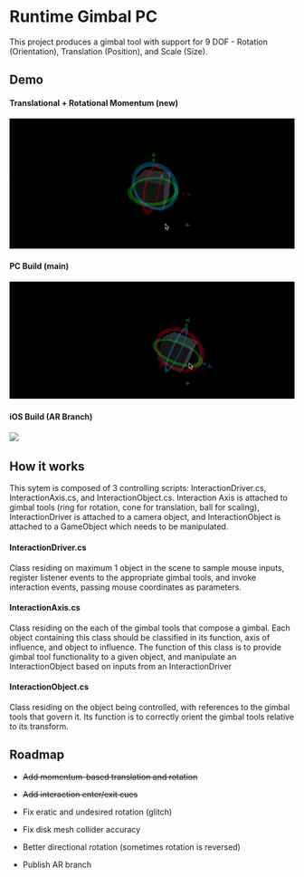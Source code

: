 
# Runtime Gimbal PC

This project produces a gimbal tool with support for 9 DOF - Rotation (Orientation), Translation (Position), and Scale (Size).




## Demo

#### Translational + Rotational Momentum (new)
![](https://github.com/adellari/Gimbal-PC/blob/main/Momentum.gif)

#### PC Build (main)
![](https://github.com/adellari/Gimbal-PC/blob/main/PC.gif)

#### iOS Build (AR Branch)
![](https://github.com/adellari/Gimbal-PC/blob/main/AR.gif)

## How it works
This sytem is composed of 3 controlling scripts: InteractionDriver.cs, InteractionAxis.cs, and InteractionObject.cs. Interaction Axis is attached to gimbal tools (ring for rotation, cone for translation, ball for scaling), InteractionDriver is attached to a camera object, and InteractionObject is attached to a GameObject which needs to be manipulated.

#### InteractionDriver.cs
Class residing on maximum 1 object in the scene to sample mouse inputs, register listener events to the appropriate gimbal tools, and invoke interaction events, passing mouse coordinates as parameters.

#### InteractionAxis.cs
Class residing on the each of the gimbal tools that compose a gimbal. Each object containing this class should be classified in its function, axis of influence, and object to influence. The function of this class is to provide gimbal tool functionality to a given object, and manipulate an InteractionObject based on inputs from an InteractionDriver

#### InteractionObject.cs 

Class residing on the object being controlled, with references to the gimbal tools that govern it. Its function is to correctly orient the gimbal tools relative to its transform.


## Roadmap

- ~~Add momentum-based translation and rotation~~

- ~~Add interaction enter/exit cues~~

- Fix eratic and undesired rotation (glitch)

- Fix disk mesh collider accuracy

- Better directional rotation (sometimes rotation is reversed)

- Publish AR branch

